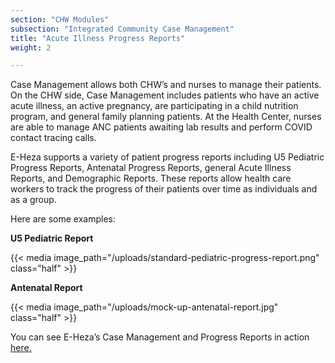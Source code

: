 ```yaml
---
section: "CHW Modules"
subsection: "Integrated Community Case Management"
title: "Acute Illness Progress Reports"
weight: 2

---
```

Case Management allows both CHW’s and nurses to manage their patients. On the CHW side, Case Management includes patients who have an active acute illness, an active pregnancy, are participating in a child nutrition program, and general family planning patients. At the Health Center, nurses are able to manage ANC patients awaiting lab results and perform COVID contact tracing calls.

E-Heza supports a variety of patient progress reports including U5 Pediatric Progress Reports, Antenatal Progress Reports, general Acute Illness Reports, and Demographic Reports. These reports allow health care workers to track the progress of their patients over time as individuals and as a group.

Here are some examples:

**U5 Pediatric Report**

{{< media image_path="/uploads/standard-pediatric-progress-report.png" class="half" >}}

**Antenatal Report**

{{< media image_path="/uploads/mock-up-antenatal-report.jpg" class="half" >}}


You can see E-Heza’s Case Management and Progress Reports in action [here.](https://www.youtube.com/watch?v=46aXQF6l8Mk)
